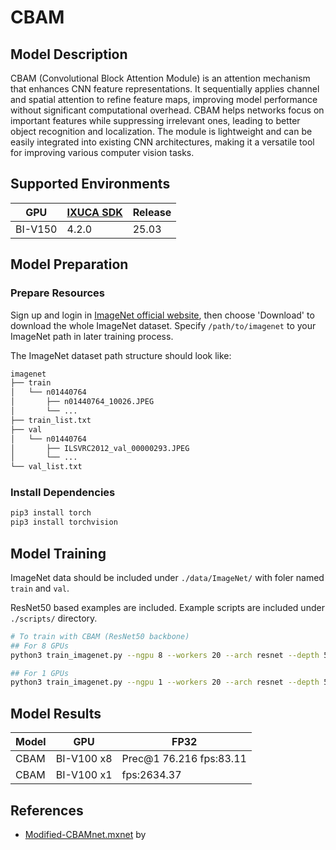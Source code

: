 # CBAM

## Model Description

CBAM (Convolutional Block Attention Module) is an attention mechanism that enhances CNN feature representations. It
sequentially applies channel and spatial attention to refine feature maps, improving model performance without
significant computational overhead. CBAM helps networks focus on important features while suppressing irrelevant ones,
leading to better object recognition and localization. The module is lightweight and can be easily integrated into
existing CNN architectures, making it a versatile tool for improving various computer vision tasks.

## Supported Environments

| GPU    | [IXUCA SDK](https://gitee.com/deep-spark/deepspark#%E5%A4%A9%E6%95%B0%E6%99%BA%E7%AE%97%E8%BD%AF%E4%BB%B6%E6%A0%88-ixuca) | Release |
|--------|-----------|---------|
| BI-V150 | 4.2.0     |  25.03  |

## Model Preparation

### Prepare Resources

Sign up and login in [ImageNet official website](https://www.image-net.org/index.php), then choose 'Download' to
download the whole ImageNet dataset. Specify `/path/to/imagenet` to your ImageNet path in later training process.

The ImageNet dataset path structure should look like:

```bash
imagenet
├── train
│   └── n01440764
│       ├── n01440764_10026.JPEG
│       └── ...
├── train_list.txt
├── val
│   └── n01440764
│       ├── ILSVRC2012_val_00000293.JPEG
│       └── ...
└── val_list.txt
```

### Install Dependencies

```bash
pip3 install torch
pip3 install torchvision
```

## Model Training

ImageNet data should be included under ```./data/ImageNet/``` with foler named ```train``` and ```val```.

ResNet50 based examples are included. Example scripts are included under ```./scripts/``` directory.

```bash
# To train with CBAM (ResNet50 backbone)
## For 8 GPUs
python3 train_imagenet.py --ngpu 8 --workers 20 --arch resnet --depth 50 --epochs 100 --batch-size 256 --lr 0.1 --att-type CBAM --prefix RESNET50_IMAGENET_CBAM ./data/ImageNet

## For 1 GPUs
python3 train_imagenet.py --ngpu 1 --workers 20 --arch resnet --depth 50 --epochs 100 --batch-size 64 --lr 0.1 --att-type CBAM --prefix RESNET50_IMAGENET_CBAM ./data/ImageNet
```

## Model Results

| Model | GPU        | FP32                      |
|-------|------------|---------------------------|
| CBAM  | BI-V100 x8 | Prec@1 76.216   fps:83.11 |
| CBAM  | BI-V100 x1 | fps:2634.37               |

## References

- [Modified-CBAMnet.mxnet](https://github.com/bruinxiong/Modified-CBAMnet.mxnet) by
